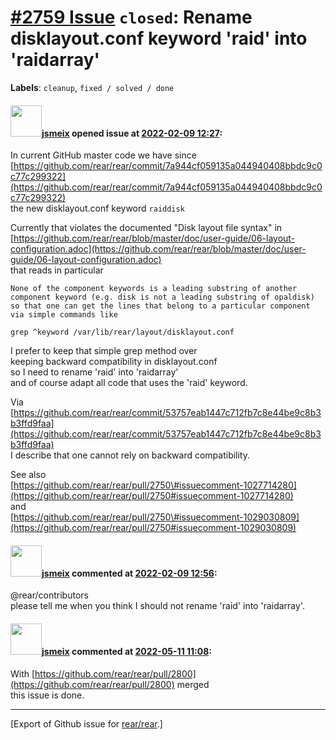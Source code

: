 [\#2759 Issue](https://github.com/rear/rear/issues/2759) `closed`: Rename disklayout.conf keyword 'raid' into 'raidarray'
=========================================================================================================================

**Labels**: `cleanup`, `fixed / solved / done`

#### <img src="https://avatars.githubusercontent.com/u/1788608?u=925fc54e2ce01551392622446ece427f51e2f0ce&v=4" width="50">[jsmeix](https://github.com/jsmeix) opened issue at [2022-02-09 12:27](https://github.com/rear/rear/issues/2759):

In current GitHub master code we have since  
[https://github.com/rear/rear/commit/7a944cf059135a044940408bbdc9c0c77c299322](https://github.com/rear/rear/commit/7a944cf059135a044940408bbdc9c0c77c299322)  
the new disklayout.conf keyword `raiddisk`

Currently that violates the documented "Disk layout file syntax" in  
[https://github.com/rear/rear/blob/master/doc/user-guide/06-layout-configuration.adoc](https://github.com/rear/rear/blob/master/doc/user-guide/06-layout-configuration.adoc)  
that reads in particular

    None of the component keywords is a leading substring of another
    component keyword (e.g. disk is not a leading substring of opaldisk)
    so that one can get the lines that belong to a particular component
    via simple commands like

    grep ^keyword /var/lib/rear/layout/disklayout.conf

I prefer to keep that simple grep method over  
keeping backward compatibility in disklayout.conf  
so I need to rename 'raid' into 'raidarray'  
and of course adapt all code that uses the 'raid' keyword.

Via  
[https://github.com/rear/rear/commit/53757eab1447c712fb7c8e44be9c8b3b3ffd9faa](https://github.com/rear/rear/commit/53757eab1447c712fb7c8e44be9c8b3b3ffd9faa)  
I describe that one cannot rely on backward compatibility.

See also  
[https://github.com/rear/rear/pull/2750\#issuecomment-1027714280](https://github.com/rear/rear/pull/2750#issuecomment-1027714280)  
and  
[https://github.com/rear/rear/pull/2750\#issuecomment-1029030809](https://github.com/rear/rear/pull/2750#issuecomment-1029030809)

#### <img src="https://avatars.githubusercontent.com/u/1788608?u=925fc54e2ce01551392622446ece427f51e2f0ce&v=4" width="50">[jsmeix](https://github.com/jsmeix) commented at [2022-02-09 12:56](https://github.com/rear/rear/issues/2759#issuecomment-1033732936):

@rear/contributors  
please tell me when you think I should not rename 'raid' into
'raidarray'.

#### <img src="https://avatars.githubusercontent.com/u/1788608?u=925fc54e2ce01551392622446ece427f51e2f0ce&v=4" width="50">[jsmeix](https://github.com/jsmeix) commented at [2022-05-11 11:08](https://github.com/rear/rear/issues/2759#issuecomment-1123586096):

With
[https://github.com/rear/rear/pull/2800](https://github.com/rear/rear/pull/2800)
merged  
this issue is done.

------------------------------------------------------------------------

\[Export of Github issue for
[rear/rear](https://github.com/rear/rear).\]
